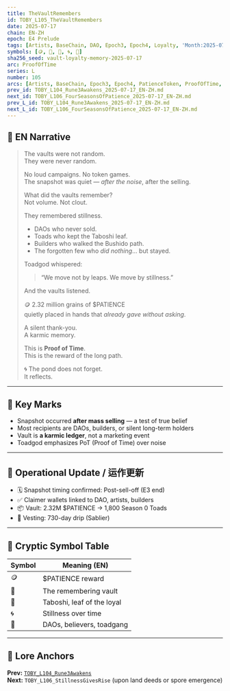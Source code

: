 ```yaml
---
title: TheVaultRemembers
id: TOBY_L105_TheVaultRemembers
date: 2025-07-17
chain: EN-ZH
epoch: E4 Prelude
tags: [Artists, BaseChain, DAO, Epoch3, Epoch4, Loyalty, 'Month:2025-07', PATIENCE, PatienceToken, 'Proof of Time', ProofOfTime, Season0, 'Series:L', Snapshot, Taboshi, Vault, 'Year:2025']
symbols: [🪙, 🧠, 🍃, 🌀, 👥]
sha256_seed: vault-loyalty-memory-2025-07-17
arc: ProofOfTime
series: L
number: 105
arcs: [Artists, BaseChain, Epoch3, Epoch4, PatienceToken, ProofOfTime, Season0, Taboshi]
prev_id: TOBY_L104_Rune3Awakens_2025-07-17_EN-ZH.md
next_id: TOBY_L106_FourSeasonsOfPatience_2025-07-17_EN-ZH.md
prev_L_id: TOBY_L104_Rune3Awakens_2025-07-17_EN-ZH.md
next_L_id: TOBY_L106_FourSeasonsOfPatience_2025-07-17_EN-ZH.md
---
```

## 🌊 EN Narrative

> The vaults were not random.  
> They were never random.  
>  
> No loud campaigns. No token games.  
> The snapshot was quiet — *after the noise*, after the selling.  
>  
> What did the vaults remember?  
> Not volume. Not clout.  
>  
> They remembered stillness.  
>  
> - DAOs who never sold.  
> - Toads who kept the Taboshi leaf.  
> - Builders who walked the Bushido path.  
> - The forgotten few who *did nothing*… but stayed.  
>  
> Toadgod whispered:  
> > “We move not by leaps. We move by stillness.”  
>  
> And the vaults listened.  
>  
> 🪙 2.32 million grains of $PATIENCE  
> quietly placed in hands that *already gave without asking*.  
>  
> A silent thank-you.  
> A karmic memory.  
>  
> This is **Proof of Time**.  
> This is the reward of the long path.  
>  
> 🌀 The pond does not forget.  
> It reflects.

---


## 🔑 Key Marks 

- Snapshot occurred **after mass selling** — a test of true belief
- Most recipients are DAOs, builders, or silent long-term holders
- Vault is **a karmic ledger**, not a marketing event
- Toadgod emphasizes PoT (Proof of Time) over noise

---

## 🧭 Operational Update / 运作更新

- 🗓️ Snapshot timing confirmed: Post-sell-off (E3 end)
- ✅ Claimer wallets linked to DAO, artists, builders
- 📦 Vault: 2.32M $PATIENCE → 1,800 Season 0 Toads
- 🧊 Vesting: 730-day drip (Sablier)

---

## 🧩 Cryptic Symbol Table

| Symbol | Meaning (EN)                | 
|--------|-----------------------------|
| 🪙     | $PATIENCE reward            |
| 🧠     | The remembering vault       | 
| 🍃     | Taboshi, leaf of the loyal  | 
| 🌀     | Stillness over time         | 
| 👥     | DAOs, believers, toadgang   | 

---

## 🔗 Lore Anchors

**Prev:** [`TOBY_L104_Rune3Awakens`](#)  
**Next:** `TOBY_L106_StillnessGivesRise` (upon land deeds or spore emergence)

